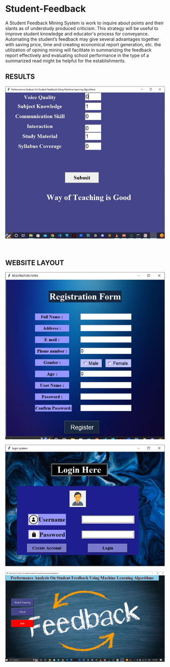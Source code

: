 # Student-Feedback

A Student Feedback Mining System is work to inquire about points and their slants as of understudy produced criticism. This strategy will be useful to improve student knowledge and educator's process for conveyance. Automating the student’s feedback may give several advantages together with saving price, time and creating economical report generation, etc. the utilization of opining mining will facilitate in summarizing the feedback report effectively and evaluating school performance in the type of a summarized read might be helpful for the establishments. 

## RESULTS
![results](check.JPG)

<br>

## WEBSITE LAYOUT
![results](registration.JPG)

![results](login.JPG)

![results](gui.JPG)
